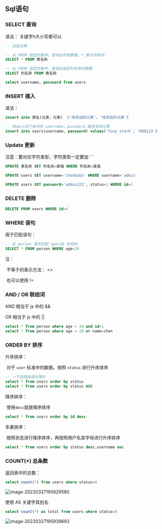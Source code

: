 ## Sql语句

### SELECT 查询

语法： 关键字h大小写都可以

```sql
-- 这是注释

-- 从 FROM 指定的表中，查询出所有数据。* 表示所有列
SELECT * FROM 表名称

-- 从 FROM 指定的表中，查询出指定列名称的数据
SELECT 列名称 FROM 表名称

select username, password from users 
```

### INSERT 插入

语法：

```sql
insert into 表名(元素，元素)  ('待添加的元素'，'待添加的元素')
```

```sql
-- 向uers这个表中的 username，password 属性添加元素
insert into users(username, password) values('tony stark', '098123')
```

### Update 更新

注意：要对应字符类型，字符类型一定要加 ' '

```sql 
UPDATE 表名称 SET 列名称=新值 WHERE 列名称=某值

UPDATE users SET username='chenbobo' WHERE username='admin'

UPDATE users SET password='admin123', status=1 WHERE id=1
```

### DELETE 删除

```sql 
DELETE FROM users WHERE id=4
```

### WHERE 语句

用于匹配语句：

```sql
-- 在 person 表中匹配 age<20 的目标
SELECT * FROM person WHERE age<20
```

注：

​	不等于的表示方法： <> 

​	也可以使用 !=

### AND / OR 联结词

AND 相当于 js 中的 &&

OR 相当于 js 中的 ||

```sql
select * from person where age < 20 and id>1
select * from person where age < 20 or name=chen
```

### ORDER BY 排序

升序排序：

​	对于 `user` 标准中的数据，按照 `status` 进行升序排序

```sql 
-- 一下这两条语句等价
select * from users order by status
select * from users order by status ASC
```

降序排序：

​	使用`desc`就是降序排序

```sql
select * from users order by id desc
```

多重排序：

​	按照状态进行降序排序，再按照用户名首字母进行升序排序

```sql
select * from users order by status desc,username asc
```

### COUNT(*) 总条数

返回表中的总数：

```sql
select count(*) from users where status=0
```

![image-20220327195829580](C:\Users\chen2\AppData\Roaming\Typora\typora-user-images\image-20220327195829580.png)

使用 AS 关键字其别名

```sql
select count(*) as total from users where status=0
```

![image-20220327195939693](C:\Users\chen2\AppData\Roaming\Typora\typora-user-images\image-20220327195939693.png)


